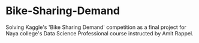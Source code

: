 # Bike-Sharing-Demand
Solving Kaggle's 'Bike Sharing Demand' competition as a final project for Naya college's Data Science Professional course instructed by Amit Rappel. 
